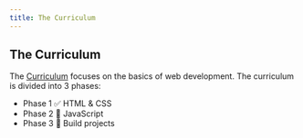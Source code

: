 ```yaml
---
title: The Curriculum
---
```

## The Curriculum

The [Curriculum](https://www.canva.com/design/DAFNTnoaMm4/0hB5vFYa7vdY_hfA-hRM9Q/view?utm_content=DAFNTnoaMm4&utm_campaign=designshare&utm_medium=link&utm_source=publishsharelink) focuses on the basics of web development. The curriculum is divided into 3 phases:


- Phase 1 ✅ HTML & CSS
- Phase 2 🚧 JavaScript
- Phase 3 🚧 Build projects

